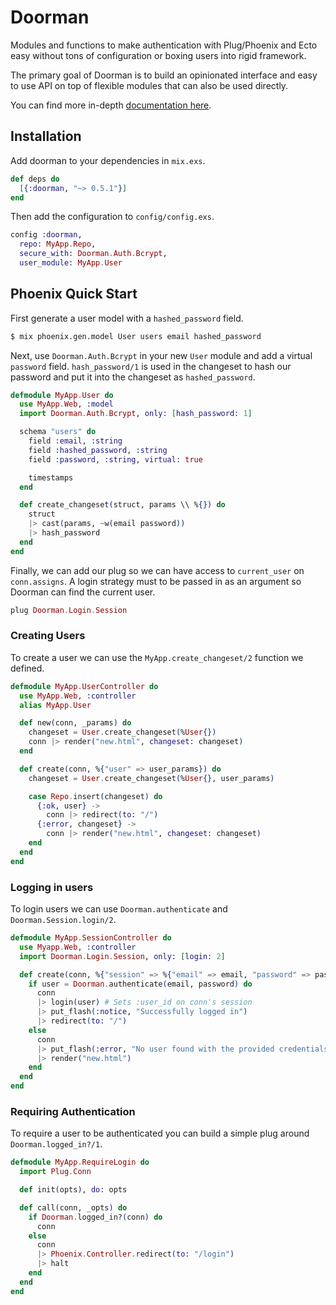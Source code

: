 # Doorman

Modules and functions to make authentication with Plug/Phoenix and Ecto easy
without tons of configuration or boxing users into rigid framework.

The primary goal of Doorman is to build an opinionated interface and easy to use
API on top of flexible modules that can also be used directly.

You can find more in-depth [documentation here](https://hexdocs.pm/doorman/).

## Installation

Add doorman to your dependencies in `mix.exs`.

```elixir
def deps do
  [{:doorman, "~> 0.5.1"}]
end
```

Then add the configuration to `config/config.exs`.

```elixir
config :doorman,
  repo: MyApp.Repo,
  secure_with: Doorman.Auth.Bcrypt,
  user_module: MyApp.User
```

## Phoenix Quick Start

First generate a user model with a `hashed_password` field.

```sh
$ mix phoenix.gen.model User users email hashed_password
```

Next, use `Doorman.Auth.Bcrypt` in your new `User` module and add a virtual
`password` field. `hash_password/1` is used in the changeset to hash our
password and put it into the changeset as `hashed_password`.


```elixir
defmodule MyApp.User do
  use MyApp.Web, :model
  import Doorman.Auth.Bcrypt, only: [hash_password: 1]

  schema "users" do
    field :email, :string
    field :hashed_password, :string
    field :password, :string, virtual: true

    timestamps
  end

  def create_changeset(struct, params \\ %{}) do
    struct
    |> cast(params, ~w(email password))
    |> hash_password
  end
end
```

Finally, we can add our plug so we can have access to `current_user` on
`conn.assigns`. A login strategy must to be passed in as an argument so Doorman
can find the current user.

```elixir
plug Doorman.Login.Session
```

### Creating Users

To create a user we can use the `MyApp.create_changeset/2` function we defined.

```elixir
defmodule MyApp.UserController do
  use MyApp.Web, :controller
  alias MyApp.User

  def new(conn, _params) do
    changeset = User.create_changeset(%User{})
    conn |> render("new.html", changeset: changeset)
  end

  def create(conn, %{"user" => user_params}) do
    changeset = User.create_changeset(%User{}, user_params)

    case Repo.insert(changeset) do
      {:ok, user} ->
        conn |> redirect(to: "/")
      {:error, changeset} ->
        conn |> render("new.html", changeset: changeset)
    end
  end
end
```

### Logging in users

To login users we can use `Doorman.authenticate` and `Doorman.Session.login/2`.

```elixir
defmodule MyApp.SessionController do
  use Myapp.Web, :controller
  import Doorman.Login.Session, only: [login: 2]

  def create(conn, %{"session" => %{"email" => email, "password" => password}}) do
    if user = Doorman.authenticate(email, password) do
      conn
      |> login(user) # Sets :user_id on conn's session
      |> put_flash(:notice, "Successfully logged in")
      |> redirect(to: "/")
    else
      conn
      |> put_flash(:error, "No user found with the provided credentials")
      |> render("new.html")
    end
  end
end
```

### Requiring Authentication

To require a user to be authenticated you can build a simple plug around
`Doorman.logged_in?/1`.

```elixir
defmodule MyApp.RequireLogin do
  import Plug.Conn

  def init(opts), do: opts

  def call(conn, _opts) do
    if Doorman.logged_in?(conn) do
      conn
    else
      conn
      |> Phoenix.Controller.redirect(to: "/login")
      |> halt
    end
  end
end
```
